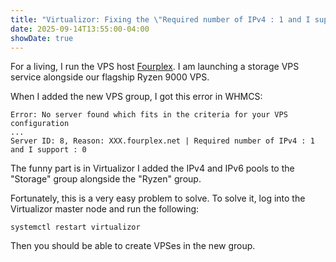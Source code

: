 ```yaml
---
title: "Virtualizor: Fixing the \"Required number of IPv4 : 1 and I support : 0\" Error"
date: 2025-09-14T13:55:00-04:00
showDate: true
---
```


For a living, I run the VPS host [Fourplex](https://www.fourplex.net). I am
launching a storage VPS service alongside our flagship Ryzen 9000 VPS.

When I added the new VPS group, I got this error in WHMCS:

    Error: No server found which fits in the criteria for your VPS configuration
    ...
    Server ID: 8, Reason: XXX.fourplex.net | Required number of IPv4 : 1 and I support : 0

The funny part is in Virtualizor I added the IPv4 and IPv6 pools to the
"Storage" group alongside the "Ryzen" group.

Fortunately, this is a very easy problem to solve. To solve it, log into the
Virtualizor master node and run the following:

    systemctl restart virtualizor

Then you should be able to create VPSes in the new group.
